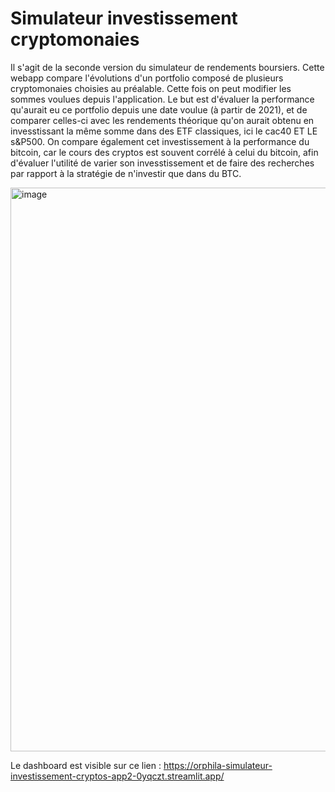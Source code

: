 # Simulateur investissement cryptomonaies

Il s'agit de la seconde version du simulateur de rendements boursiers. Cette webapp compare l'évolutions d'un portfolio 
composé de plusieurs cryptomonaies choisies au préalable. Cette fois on peut modifier les sommes voulues depuis l'application.
Le but est d'évaluer la performance qu'aurait eu ce portfolio depuis une date voulue (à partir de 2021), et de comparer celles-ci avec les rendements
théorique qu'on aurait obtenu en invesstissant la même somme  dans des ETF classiques, ici le cac40 ET LE s&P500. 
On compare également cet investissement à la performance du bitcoin, car le cours des cryptos est souvent corrélé à celui du bitcoin,
afin d'évaluer l'utilité de varier son invesstissement et de faire des recherches par rapport à la stratégie de n'investir que dans du BTC.

<img width="902" alt="image" src="https://user-images.githubusercontent.com/120557052/213308928-ccc48fcc-5c70-4fa9-9d0e-b03e89b3b669.png">
 
 Le dashboard est visible sur ce lien : https://orphila-simulateur-investissement-cryptos-app2-0yqczt.streamlit.app/
